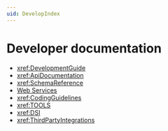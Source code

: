 ```yaml
---
uid: DevelopIndex
---
```


# Developer documentation

- <xref:DevelopmentGuide>
- <xref:ApiDocumentation>
- <xref:SchemaReference>
- [Web Services](xref:WS_v1)
- <xref:CodingGuidelines>
- <xref:TOOLS>
- <xref:DSI>
- <xref:ThirdPartyIntegrations>
